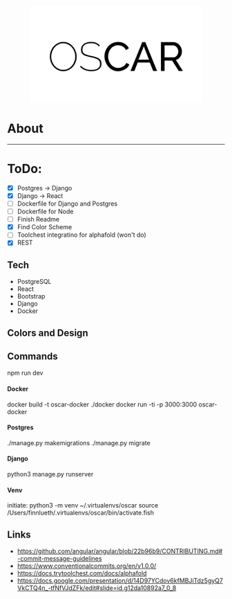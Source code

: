 <p align="center">
    <img src="oscar/media/icons/oscar.png" alt="logo" style="width:400px;">
</p>

# About
---

# ToDo:
- [x] Postgres -> Django
- [x] Django -> React
- [ ] Dockerfile for Django and Postgres
- [ ] Dockerfile for Node
- [ ] Finish Readme
- [x] Find Color Scheme
- [ ] Toolchest integratino for alphafold (won't do)
- [x] REST

## Tech
- PostgreSQL
- React
- Bootstrap
- Django
- Docker

## Colors and Design

## Commands
npm run dev

#### Docker
docker build -t oscar-docker ./docker
docker run -ti -p 3000:3000 oscar-docker

#### Postgres
./manage.py makemigrations
./manage.py migrate

#### Django
python3 manage.py runserver

#### Venv
initiate: python3 -m venv ~/.virtualenvs/oscar
source /Users/finnlueth/.virtualenvs/oscar/bin/activate.fish

## Links
- https://github.com/angular/angular/blob/22b96b9/CONTRIBUTING.md#-commit-message-guidelines
- https://www.conventionalcommits.org/en/v1.0.0/
- https://docs.trytoolchest.com/docs/alphafold
- https://docs.google.com/presentation/d/14D97YCdov6kfMBJiTdz5gyQ7VkCTQ4n_-tfNfVJdZFk/edit#slide=id.g12da10892a7_0_8

